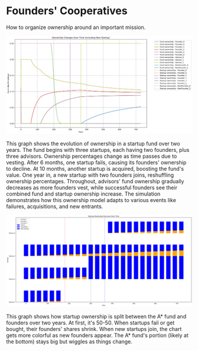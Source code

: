 # Founders' Cooperatives

How to organize ownership around an important mission.

![Plot of ownership in fund over time](plot/ownership_changes_with_new_startup.svg)

This graph shows the evolution of ownership in a startup fund over two years. The fund begins with three startups, each having two founders, plus three advisors. Ownership percentages change as time passes due to vesting. After 6 months, one startup fails, causing its founders' ownership to decline. At 10 months, another startup is acquired, boosting the fund's value. One year in, a new startup with two founders joins, reshuffling ownership percentages. Throughout, advisors' fund ownership gradually decreases as more founders vest, while successful founders see their combined fund and startup ownership increase. The simulation demonstrates how this ownership model adapts to various events like failures, acquisitions, and new entrants.

![Plot of ownership in startups over time](plot/corrected_startup_ownership_structure.svg)

This graph shows how startup ownership is split between the A* fund and founders over two years. At first, it's 50-50. When startups fail or get bought, their founders' shares shrink. When new startups join, the chart gets more colorful as new founders appear. The A* fund's portion (likely at the bottom) stays big but wiggles as things change.
